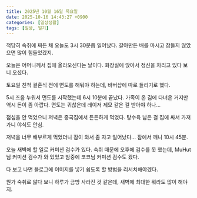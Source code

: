 ```yaml
---
title: 2025년 10월 16일 목요일
date: 2025-10-16 14:43:27 +0900
categories: [일상생활]
tags: [일상, 일기]
---
```


적당히 숙취에 찌든 채 오늘도 3시 30분쯤 일어났다. 갈아만든 배를 마시고 잠들지 않았으면 많이 힘들었겠지.

오늘은 어머니께서 집에 올라오신다는 날이다. 화장실에 앉아서 정신을 차리고 있다 보니 오셨다.

토요일 친척 결혼식 전에 면도를 해둬야 하는데, 바버샵에 따로 들리기로 했다.

5시 즈음 누워서 면도를 시작했는데 6시 10분에 끝났다. 가족이 온 김에 다녀온 거지만 역시 돈이 좀 아깝다. 면도는 귀찮은데 레이저 제모 같은 걸 받아야 하나...

점심을 안 먹었으니 저녁은 중국집에서 든든하게 먹었다. 탕수육 남은 걸 집에 싸서 가져가니 야식도 안심.

저녁을 너무 배부르게 먹었더니 잠이 와서 좀 자고 일어났다... 잠에서 깨니 10시 45분.

오늘 새벽에 할 일로 커미션 검수가 있다. 숙취 때문에 오후에 검수를 못 했는데, MuHut님 커미션 검수가 와 있었고 밤중에 코코님 커미션 검수도 왔다.

다 보고 나면 블로그에 이미지를 넣기 쉽도록 할 방법을 리서치해야겠다.

뭔가 숙취로 앓다 보니 하루가 금방 사라진 것 같은데, 새벽에 최대한 뭐라도 많이 해야지.

